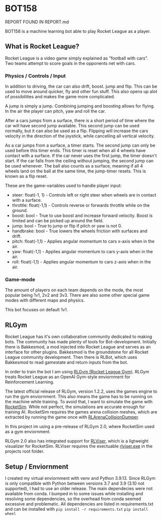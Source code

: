# BOT158

REPORT FOUND IN REPORT.md

BOT158 is a machine learning bot able to play Rocket League as a player.

## What is Rocket League?
Rocket League is a video game simply explained as "football with cars". Two teams attempt to score goals in the opponents net with cars. 

### Physics / Controls / Input 
In addition to driving, the car can also drift, boost. jump and flip. This can be used to move around quicker, fly and other fun stuff. This also opens up alot of possibilities and makes the game more complicated. 

A jump is simply a jump. Combining jumping and boosting allows for flying. In the air the player can pitch, yaw and roll the car.

After a cars jumps from a surface, there is a short period of time where the car will have second jump available. This second jump can be used normally, but it can also be used as a flip. Flipping will increase the cars velocity in the direction of the joystick, while cancelling all vertical velocity.

As a car jumps from a surface, a timer starts. The second jump can only be used before this timer ends. This timer is reset when all 4 wheels have contact with a surface. If the car never uses the first jump, the timer doesn't start. If the car falls from the ceiling without jumping, the second jump can be used whenever. The ball also counts as a surface, meaning if all 4 wheels land on the ball at the same time, the jump-timer resets. This is known as a flip reset.

These are the game-variables used to handle player input:
- steer: float(-1, 1) -       Controls left or right steer when wheels are in contact with a surface.
- throttle: float(-1,1) -     Controls reverse or forwards throttle while on the ground.
- boost: bool -               True to use boost and increase forward velocity. Boost is limited and can be picked up around the field.
- jump: bool -                True to jump or flip if pitch or yaw is not 0.
- handbrake: bool -           True lowers the wheels friction with surfaces and drift.
- pitch: float(-1,1) -        Applies angular momentum to cars x-axis when in the air.
- yaw: float(-1,1) -          Applies angular momentum to cars y-axis when in the air.
- roll: float(-1,1) -         Applies angular momentum to cars z-axis when in the air.

### Game-mode
The amount of players on each team depends on the mode, the most popular being 1v1, 2v2 and 3v3.
There are also some other special game modes with different maps and physics.

This bot focuses on default 1v1.

## RLGym
Rocket League has it's own collaborative community dedicated to making bots. The community has made plenty of tools for Bot-development.
Initially there is Bakkesmod, a mod injected into Rocket League and serves as an interface for other plugins. Bakkesmod is the groundstone for all Rocket League community development. Then there is RLBot, which uses Bakkesmod to read gamestate and return inputs from the bot.

In order to train the bot I am using [RLGym (Rocket League Gym)](https://rlgym.org/). RLGym treats Rocket League as an OpenAI Gym-style enviornment for Reinforcement Learning.  

The latest official release of RLGym, version 1.2.2, uses the games engine to run the gym enviornment. 
This also means the game has to be running on the machine while training.  To avoid that, I want to simulate the game with [RocketSim](https://github.com/ZealanL/RocketSim). While not perfect, the simulations are accurate enough for training AI.
RocketSim requires the games arena collision meshes, which are extracted by running the game once with [RLArenaCollisionDumper](https://github.com/ZealanL/RLArenaCollisionDumper).

In this project im using a pre-release of RLGym 2.0, where RocketSim used as a gym enviornment.

RLGym 2.0 also has integrated support for [RLViser](https://github.com/VirxEC/rlviser), which is a ligtweight visualizer for RocketSim. RLViser requires
the exectuable [rlviser.exe](https://github.com/VirxEC/rlviser/releases/tag/v0.7.16) in the projects root folder.

## Setup / Enviornment
I created my virtual enviornment with venv and Python 3.9.13. 
Since RLGym is only compatible with Python between versions 3.7 and 3.9 (3.10 not supported), I had to use an older release.
The main dependecies were not available from conda. I bumped in to some issues while installing and resolving some dependencies, so the overhead from conda seemed excessive and problematic. 
All dependencies are listed in requirements.txt and can be installed with `pip install -r requirements.txt`
`pip install wheel`
